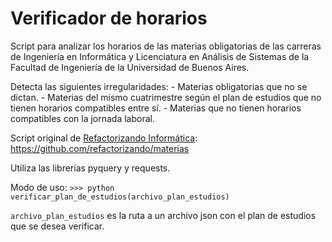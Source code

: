 # Verificador de horarios

Script para analizar los horarios de las materias obligatorias de las carreras
de Ingeniería en Informática y Licenciatura en Análisis de Sistemas de la 
Facultad de Ingeniería de la Universidad de Buenos Aires.

Detecta las siguientes irregularidades:
    - Materias obligatorias que no se dictan.
    - Materias del mismo cuatrimestre según el plan de estudios que no tienen
    horarios compatibles entre sí.
    - Materias que no tienen horarios compatibles con la jornada laboral.

Script original de [Refactorizando Informática](http://refactorizandoinformatica.wordpress.com/): https://github.com/refactorizando/materias

Utiliza las librerías pyquery y requests.

Modo de uso:
`>>> python verificar_plan_de_estudios(archivo_plan_estudios)`

`archivo_plan_estudios` es la ruta a un archivo json con el plan de estudios
que se desea verificar.
